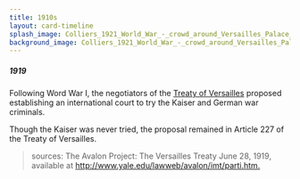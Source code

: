 ```yaml
---
title: 1910s
layout: card-timeline
splash_image: Colliers_1921_World_War_-_crowd_around_Versailles_Palace_after_treaty_signing.jpg
background_image: Colliers_1921_World_War_-_crowd_around_Versailles_Palace_after_treaty_signing.jpg
---
```

##### 1919

Following Word War I, the negotiators of the [Treaty of Versailles](http://www.yale.edu/lawweb/avalon/imt/parti.htm) proposed establishing an international court to try the Kaiser and German war criminals.

Though the Kaiser was never tried, the proposal remained in Article 227 of the Treaty of Versailles.

> sources: The Avalon Project: The Versailles Treaty June 28, 1919, available at <http://www.yale.edu/lawweb/avalon/imt/parti.htm.>
